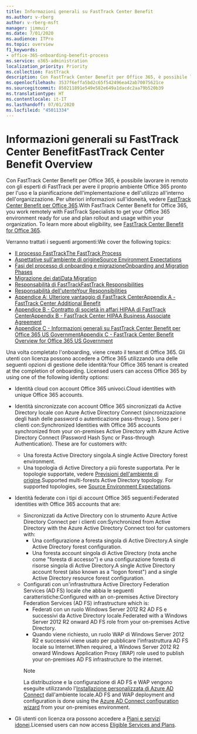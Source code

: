 ```yaml
---
title: Informazioni generali su FastTrack Center Benefit
ms.author: v-rberg
author: v-rberg-msft
manager: jimmuir
ms.date: 7/01/2020
ms.audience: ITPro
ms.topic: overview
f1_keywords:
- office-365-onboarding-benefit-process
ms.service: o365-administration
localization_priority: Priority
ms.collection: FastTrack
description: Con FastTrack Center Benefit per Office 365, è possibile lavorare in remoto con gli esperti di FastTrack per avere il proprio ambiente Office 365 pronto per l'uso e la pianificazione dell'implementazione e dell'utilizzo all'interno dell'organizzazione. Per ulteriori informazioni sull'idoneità, vedere FastTrack Center Benefit per Office 365.
ms.openlocfilehash: 3537f6effa5bd2c65f542496ea42ab70075621ce
ms.sourcegitcommit: 850211891e549e582e649a1dacdc2aa79b520b39
ms.translationtype: HT
ms.contentlocale: it-IT
ms.lasthandoff: 07/01/2020
ms.locfileid: "45011334"
---
```

# <a name="fasttrack-center-benefit-overview"></a><span data-ttu-id="fc9b4-104">Informazioni generali su FastTrack Center Benefit</span><span class="sxs-lookup"><span data-stu-id="fc9b4-104">FastTrack Center Benefit Overview</span></span>

<span data-ttu-id="fc9b4-p102">Con FastTrack Center Benefit per Office 365, è possibile lavorare in remoto con gli esperti di FastTrack per avere il proprio ambiente Office 365 pronto per l'uso e la pianificazione dell'implementazione e dell'utilizzo all'interno dell'organizzazione. Per ulteriori informazioni sull'idoneità, vedere [FastTrack Center Benefit per Office 365](O365-fasttrack-benefit-for-office-365.md).</span><span class="sxs-lookup"><span data-stu-id="fc9b4-p102">With FastTrack Center Benefit for Office 365, you work remotely with FastTrack Specialists to get your Office 365 environment ready for use and plan rollout and usage within your organization. To learn more about eligibility, see [FastTrack Center Benefit for Office 365](O365-fasttrack-benefit-for-office-365.md).</span></span>
  
<span data-ttu-id="fc9b4-107">Verranno trattati i seguenti argomenti:</span><span class="sxs-lookup"><span data-stu-id="fc9b4-107">We cover the following topics:</span></span>
- [<span data-ttu-id="fc9b4-108">Il processo FastTrack</span><span class="sxs-lookup"><span data-stu-id="fc9b4-108">The FastTrack Process</span></span>](O365-fasttrack-process.md) 
- [<span data-ttu-id="fc9b4-109">Aspettative sull'ambiente di origine</span><span class="sxs-lookup"><span data-stu-id="fc9b4-109">Source Environment Expectations</span></span>](O365-source-environment-expectations.md)
- [<span data-ttu-id="fc9b4-110">Fasi del processo di onboarding e migrazione</span><span class="sxs-lookup"><span data-stu-id="fc9b4-110">Onboarding and Migration Phases</span></span>](O365-onboarding-and-migration.md)
- [<span data-ttu-id="fc9b4-111">Migrazione dei dati</span><span class="sxs-lookup"><span data-stu-id="fc9b4-111">Data Migration</span></span>](O365-data-migration.md)
- [<span data-ttu-id="fc9b4-112">Responsabilità di FastTrack</span><span class="sxs-lookup"><span data-stu-id="fc9b4-112">FastTrack Responsibilities</span></span>](O365-fasttrack-responsibilities.md)
- [<span data-ttu-id="fc9b4-113">Responsabilità dell'utente</span><span class="sxs-lookup"><span data-stu-id="fc9b4-113">Your Responsibilities</span></span>](O365-your-responsibilities.md) 
- [<span data-ttu-id="fc9b4-114">Appendice A: Ulteriore vantaggio di FastTrack Center</span><span class="sxs-lookup"><span data-stu-id="fc9b4-114">Appendix A - FastTrack Center Additional Benefit</span></span>](O365-fasttrack-additional-benefits.md)
- [<span data-ttu-id="fc9b4-115">Appendice B - Contratto di società in affari HIPAA di FastTrack Center</span><span class="sxs-lookup"><span data-stu-id="fc9b4-115">Appendix B - FastTrack Center HIPAA Business Associate Agreement</span></span>](O365-hipaa-business-associate-agreement.md)
- [<span data-ttu-id="fc9b4-116">Appendice C - Informazioni generali su FastTrack Center Benefit per Office 365 US Government</span><span class="sxs-lookup"><span data-stu-id="fc9b4-116">Appendix C - FastTrack Center Benefit Overview for Office 365 US Government</span></span>](US-Gov-appendix-overview.md)
    
<span data-ttu-id="fc9b4-p103">Una volta completato l'onboarding, viene creato il tenant di Office 365. Gli utenti con licenza possono accedere a Office 365 utilizzando una delle seguenti opzioni di gestione delle identità:</span><span class="sxs-lookup"><span data-stu-id="fc9b4-p103">Your Office 365 tenant is created at the completion of onboarding. Licensed users can access Office 365 by using one of the following identity options:</span></span>
- <span data-ttu-id="fc9b4-119">Identità cloud con account Office 365 univoci.</span><span class="sxs-lookup"><span data-stu-id="fc9b4-119">Cloud identities with unique Office 365 accounts.</span></span>
- <span data-ttu-id="fc9b4-p104">Identità sincronizzate con account Office 365 sincronizzati da Active Directory locale con Azure Active Directory Connect (sincronizzazione degli hash delle password o autenticazione pass-throug ). Sono per i clienti con:</span><span class="sxs-lookup"><span data-stu-id="fc9b4-p104">Synchronized Identities with Office 365 accounts synchronized from your on-premises Active Directory with Azure Active Directory Connect (Password Hash Sync or Pass-through Authentication). These are for customers with:</span></span>
  - <span data-ttu-id="fc9b4-122">Una foresta Active Directory singola.</span><span class="sxs-lookup"><span data-stu-id="fc9b4-122">A single Active Directory forest environment.</span></span>
  - <span data-ttu-id="fc9b4-p105">Una topologia di Active Directory a più foreste supportata. Per le topologie supportate, vedere [Previsioni dell'ambiente di origine](O365-source-environment-expectations.md).</span><span class="sxs-lookup"><span data-stu-id="fc9b4-p105">Supported multi-forests Active Directory topology. For supported topologies, see [Source Environment Expectations](O365-source-environment-expectations.md).</span></span>
- <span data-ttu-id="fc9b4-125">Identità federate con i tipi di account Office 365 seguenti:</span><span class="sxs-lookup"><span data-stu-id="fc9b4-125">Federated identities with Office 365 accounts that are:</span></span>
  - <span data-ttu-id="fc9b4-126">Sincronizzati da Active Directory con lo strumento Azure Active Directory Connect per i clienti con:</span><span class="sxs-lookup"><span data-stu-id="fc9b4-126">Synchronized from Active Directory with the Azure Active Directory Connect tool for customers with:</span></span>
      - <span data-ttu-id="fc9b4-127">Una configurazione a foresta singola di Active Directory.</span><span class="sxs-lookup"><span data-stu-id="fc9b4-127">A single Active Directory forest configuration.</span></span>
      - <span data-ttu-id="fc9b4-128">Una foresta account singola di Active Directory (nota anche come "foresta di accesso") e una configurazione foresta di risorse singola di Active Directory.</span><span class="sxs-lookup"><span data-stu-id="fc9b4-128">A single Active Directory account forest (also known as a "logon forest") and a single Active Directory resource forest configuration.</span></span>
  - <span data-ttu-id="fc9b4-129">Configurati con un'infrastruttura Active Directory Federation Services (AD FS) locale che abbia le seguenti caratteristiche:</span><span class="sxs-lookup"><span data-stu-id="fc9b4-129">Configured with an on-premises Active Directory Federation Services (AD FS) infrastructure which is:</span></span>
      - <span data-ttu-id="fc9b4-130">Federati con un ruolo Windows Server 2012 R2 AD FS e successivi da Active Directory locale.</span><span class="sxs-lookup"><span data-stu-id="fc9b4-130">Federated with a Windows Server 2012 R2 onward AD FS role from your on-premises Active Directory.</span></span>
      - <span data-ttu-id="fc9b4-131">Quando viene richiesto, un ruolo WAP di Windows Server 2012 R2 e successivi viene usato per pubblicare l'infrastruttura AD FS locale su Internet.</span><span class="sxs-lookup"><span data-stu-id="fc9b4-131">When required, a Windows Server 2012 R2 onward Windows Application Proxy (WAP) role used to publish your on-premises AD FS infrastructure to the internet.</span></span>
    > [!NOTE]
    > <span data-ttu-id="fc9b4-132">La distribuzione e la configurazione di AD FS e WAP vengono eseguite utilizzando l'[Installazione personalizzata di Azure AD Connect](https://go.microsoft.com/fwlink/?linkid=844794) dall'ambiente locale.</span><span class="sxs-lookup"><span data-stu-id="fc9b4-132">AD FS and WAP deployment and configuration is done using the [Azure AD Connect configuration wizard](https://go.microsoft.com/fwlink/?linkid=844794) from your on-premises environment.</span></span> 
  
- <span data-ttu-id="fc9b4-133">Gli utenti con licenza ora possono accedere a [Piani e servizi idonei](M365-eligible-services-and-plans.md).</span><span class="sxs-lookup"><span data-stu-id="fc9b4-133">Licensed users can now access [Eligible Services and Plans](M365-eligible-services-and-plans.md).</span></span>

